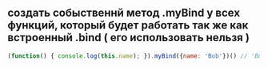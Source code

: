 ## создать собыственнй метод .myBind у всех функций, который будет работать так же как встроенный .bind ( его использовать нельзя )

```javascript
(function() { console.log(this.name); }).myBind({name: 'Bob'})() // 'Bob'
```
